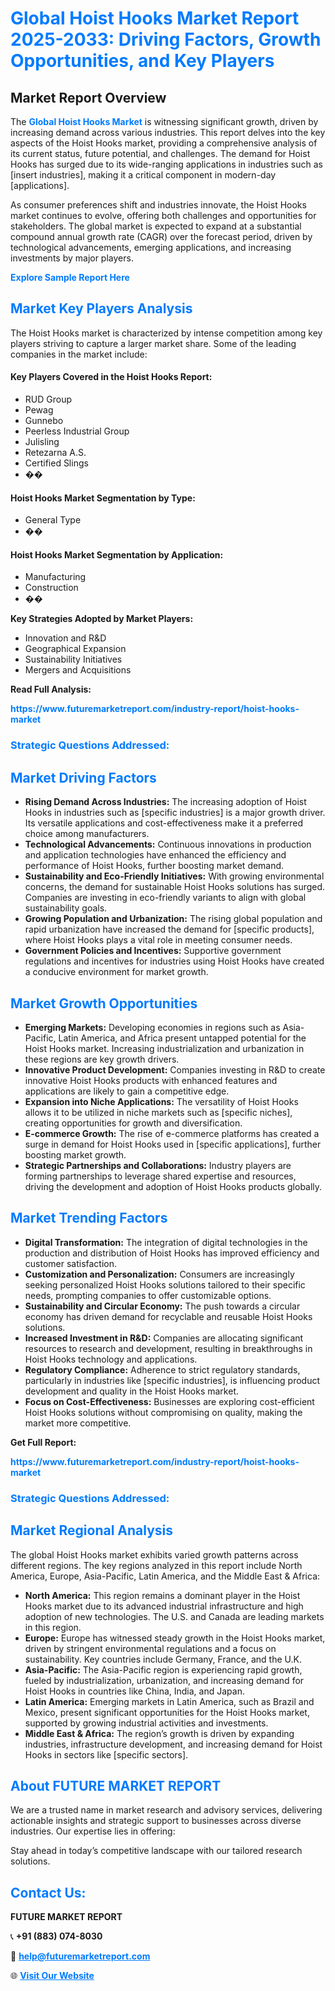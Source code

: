 <h1 style="color: #007BFF;">Global Hoist Hooks Market Report 2025-2033: Driving Factors, Growth Opportunities, and Key Players</h1>

<section id="overview">
<h2>Market Report Overview</h2>
<p>The <a href="https://www.futuremarketreport.com/industry-report/hoist-hooks-market" style="color: #007BFF; text-decoration: none;"><strong>Global Hoist Hooks Market</strong></a> is witnessing significant growth, driven by increasing demand across various industries. This report delves into the key aspects of the Hoist Hooks market, providing a comprehensive analysis of its current status, future potential, and challenges. The demand for Hoist Hooks has surged due to its wide-ranging applications in industries such as [insert industries], making it a critical component in modern-day [applications].</p>
<p>As consumer preferences shift and industries innovate, the Hoist Hooks market continues to evolve, offering both challenges and opportunities for stakeholders. The global market is expected to expand at a substantial compound annual growth rate (CAGR) over the forecast period, driven by technological advancements, emerging applications, and increasing investments by major players.</p>
</section>

<section id="overview">
<p><a href="https://www.futuremarketreport.com/request-sample/reportId=117464" style="color: #007BFF; text-decoration: none;"><strong>Explore Sample Report Here</strong></a></p>
</section>

<section id="key-players">
<h2 style="color: #007BFF;">Market Key Players Analysis</h2>
<p>The Hoist Hooks market is characterized by intense competition among key players striving to capture a larger market share. Some of the leading companies in the market include:</p>
<h4>Key Players Covered in the Hoist Hooks Report:</h4>
<ul><li>RUD Group</li><li>Pewag</li><li>Gunnebo</li><li>Peerless Industrial Group</li><li>Julisling</li><li>Retezarna A.S.</li><li>Certified Slings</li><li>��</li></ul>
<h4>Hoist Hooks Market Segmentation by Type:</h4>
<ul><li>General Type</li><li>��</li></ul>

<h4>Hoist Hooks Market Segmentation by Application:</h4>
<ul><li>Manufacturing</li><li>Construction</li><li>��</li></ul>
<p><strong>Key Strategies Adopted by Market Players:</strong></p>
<ul>
<li>Innovation and R&D</li>
<li>Geographical Expansion</li>
<li>Sustainability Initiatives</li>
<li>Mergers and Acquisitions</li>
</ul>
</section>

<section>
<p><strong>Read Full Analysis: </strong></p><a href="https://www.futuremarketreport.com/industry-report/hoist-hooks-market" style="color: #007BFF; text-decoration: none;"><strong>https://www.futuremarketreport.com/industry-report/hoist-hooks-market</strong></a>
<h3 style="color: #007BFF;">Strategic Questions Addressed:</h3>
</section>

<section id="driving-factors">
<h2 style="color: #007BFF;">Market Driving Factors</h2>
<ul>
<li><strong>Rising Demand Across Industries:</strong> The increasing adoption of Hoist Hooks in industries such as [specific industries] is a major growth driver. Its versatile applications and cost-effectiveness make it a preferred choice among manufacturers.</li>
<li><strong>Technological Advancements:</strong> Continuous innovations in production and application technologies have enhanced the efficiency and performance of Hoist Hooks, further boosting market demand.</li>
<li><strong>Sustainability and Eco-Friendly Initiatives:</strong> With growing environmental concerns, the demand for sustainable Hoist Hooks solutions has surged. Companies are investing in eco-friendly variants to align with global sustainability goals.</li>
<li><strong>Growing Population and Urbanization:</strong> The rising global population and rapid urbanization have increased the demand for [specific products], where Hoist Hooks plays a vital role in meeting consumer needs.</li>
<li><strong>Government Policies and Incentives:</strong> Supportive government regulations and incentives for industries using Hoist Hooks have created a conducive environment for market growth.</li>
</ul>
</section>

<section id="growth-opportunities">
<h2 style="color: #007BFF;">Market Growth Opportunities</h2>
<ul>
<li><strong>Emerging Markets:</strong> Developing economies in regions such as Asia-Pacific, Latin America, and Africa present untapped potential for the Hoist Hooks market. Increasing industrialization and urbanization in these regions are key growth drivers.</li>
<li><strong>Innovative Product Development:</strong> Companies investing in R&D to create innovative Hoist Hooks products with enhanced features and applications are likely to gain a competitive edge.</li>
<li><strong>Expansion into Niche Applications:</strong> The versatility of Hoist Hooks allows it to be utilized in niche markets such as [specific niches], creating opportunities for growth and diversification.</li>
<li><strong>E-commerce Growth:</strong> The rise of e-commerce platforms has created a surge in demand for Hoist Hooks used in [specific applications], further boosting market growth.</li>
<li><strong>Strategic Partnerships and Collaborations:</strong> Industry players are forming partnerships to leverage shared expertise and resources, driving the development and adoption of Hoist Hooks products globally.</li>
</ul>
</section>

<section id="trending-factors">
<h2 style="color: #007BFF;">Market Trending Factors</h2>
<ul>
<li><strong>Digital Transformation:</strong> The integration of digital technologies in the production and distribution of Hoist Hooks has improved efficiency and customer satisfaction.</li>
<li><strong>Customization and Personalization:</strong> Consumers are increasingly seeking personalized Hoist Hooks solutions tailored to their specific needs, prompting companies to offer customizable options.</li>
<li><strong>Sustainability and Circular Economy:</strong> The push towards a circular economy has driven demand for recyclable and reusable Hoist Hooks solutions.</li>
<li><strong>Increased Investment in R&D:</strong> Companies are allocating significant resources to research and development, resulting in breakthroughs in Hoist Hooks technology and applications.</li>
<li><strong>Regulatory Compliance:</strong> Adherence to strict regulatory standards, particularly in industries like [specific industries], is influencing product development and quality in the Hoist Hooks market.</li>
<li><strong>Focus on Cost-Effectiveness:</strong> Businesses are exploring cost-efficient Hoist Hooks solutions without compromising on quality, making the market more competitive.</li>
</ul>
</section>

<section>
<p><strong>Get Full Report: </strong></p><a href="https://www.futuremarketreport.com/industry-report/hoist-hooks-market" style="color: #007BFF; text-decoration: none;"><strong>https://www.futuremarketreport.com/industry-report/hoist-hooks-market</strong></a>
<h3 style="color: #007BFF;">Strategic Questions Addressed:</h3>
</section>


<section id="regional-analysis">
<h2 style="color: #007BFF;">Market Regional Analysis</h2>
<p>The global Hoist Hooks market exhibits varied growth patterns across different regions. The key regions analyzed in this report include North America, Europe, Asia-Pacific, Latin America, and the Middle East & Africa:</p>
<ul>
<li><strong>North America:</strong> This region remains a dominant player in the Hoist Hooks market due to its advanced industrial infrastructure and high adoption of new technologies. The U.S. and Canada are leading markets in this region.</li>
<li><strong>Europe:</strong> Europe has witnessed steady growth in the Hoist Hooks market, driven by stringent environmental regulations and a focus on sustainability. Key countries include Germany, France, and the U.K.</li>
<li><strong>Asia-Pacific:</strong> The Asia-Pacific region is experiencing rapid growth, fueled by industrialization, urbanization, and increasing demand for Hoist Hooks in countries like China, India, and Japan.</li>
<li><strong>Latin America:</strong> Emerging markets in Latin America, such as Brazil and Mexico, present significant opportunities for the Hoist Hooks market, supported by growing industrial activities and investments.</li>
<li><strong>Middle East & Africa:</strong> The region’s growth is driven by expanding industries, infrastructure development, and increasing demand for Hoist Hooks in sectors like [specific sectors].</li>
</ul>
</section>

<footer>
<h2 style="color: #007BFF;">About FUTURE MARKET REPORT</h2>
<p>We are a trusted name in market research and advisory services, delivering actionable insights and strategic support to businesses across diverse industries. Our expertise lies in offering:</p>

<p>Stay ahead in today’s competitive landscape with our tailored research solutions.</p>

<h2 style="color: #007BFF;">Contact Us:</h2>
<p><strong>FUTURE MARKET REPORT</strong></p>
<p>📞 <strong>+91 (883) 074-8030</strong></p>
<p>📧 <strong><a href="mailto:help@futuremarketreport.com" style="color: #007BFF;">help@futuremarketreport.com</a></strong></p>
<p>🌐 <strong><a href="https://www.futuremarketreport.com/" style="color: #007BFF;">Visit Our Website</a></strong></p>
</footer>